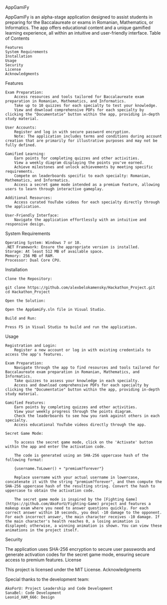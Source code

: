 AppGamiFy

AppGamiFy is an alpha-stage application designed to assist students in preparing for the Baccalaureate or exams in Romanian, Mathematics, or Informatics. The app offers educational content and a unique gamified learning experience, all within an intuitive and user-friendly interface.
Table of Contents

    Features
    System Requirements
    Installation
    Usage
    Security
    License
    Acknowledgments

Features

    Exam Preparation:
        Access resources and tools tailored for Baccalaureate exam preparation in Romanian, Mathematics, and Informatics.
        Take up to 10 quizzes for each specialty to test your knowledge.
        View and download comprehensive PDFs for each specialty by clicking the "Documentatie" button within the app, providing in-depth study material.

    User Accounts:
        Register and log in with secure password encryption.
        Note: The application includes terms and conditions during account creation that are primarily for illustrative purposes and may not be fully defined.

    Gamified Learning:
        Earn points for completing quizzes and other activities.
        View a weekly diagram displaying the points you've earned.
        Achieve milestones and unlock achievements by meeting specific requirements.
        Compete on leaderboards specific to each specialty: Romanian, Mathematics, and Informatics.
        Access a secret game mode intended as a premium feature, allowing users to learn through interactive gameplay.

    Additional Resources:
        Access curated YouTube videos for each specialty directly through the application.

    User-Friendly Interface:
        Navigate the application effortlessly with an intuitive and responsive design.

System Requirements

    Operating System: Windows 7 or 10.
    .NET Framework: Ensure the appropriate version is installed.
    Storage: At least 512 MB of available space.
    Memory: 256 MB of RAM.
    Processor: Dual Core CPU.

Installation

    Clone the Repository:

    git clone https://github.com/alexbelokamensky/Hackathon_Project.git
    cd Hackathon_Project

    Open the Solution:

    Open the AppGamiFy.sln file in Visual Studio.

    Build and Run:

    Press F5 in Visual Studio to build and run the application.

Usage

    Registration and Login:
        Register a new account or log in with existing credentials to access the app's features.

    Exam Preparation:
        Navigate through the app to find resources and tools tailored for Baccalaureate exam preparation in Romanian, Mathematics, and Informatics.
        Take quizzes to assess your knowledge in each specialty.
        Access and download comprehensive PDFs for each specialty by clicking the "Documentatie" button within the app, providing in-depth study material.

    Gamified Features:
        Earn points by completing quizzes and other activities.
        View your weekly progress through the points diagram.
        Check the leaderboards to see how you rank against others in each specialty.
        Access educational YouTube videos directly through the app.

    Secret Game Mode:

        To access the secret game mode, click on the 'Activate' button within the app and enter the activation code.

        The code is generated using an SHA-256 uppercase hash of the following format:

        {username.ToLower() + "premium?forever"}

        Replace username with your actual username in lowercase, concatenate it with the string "premium?forever", and then compute the SHA-256 uppercase hash of the resulting string. Convert the hash to uppercase to obtain the activation code.

        The secret game mode is inspired by the [Fighting Game](https://github.com/AkoForU/Fighting-Game) project and features a makeup exam where you need to answer questions quickly. For each correct answer within 10 seconds, you deal -10 damage to the opponent. For each incorrect answer, the main character receives -10 damage. If the main character's health reaches 0, a losing animation is displayed; otherwise, a winning animation is shown. You can view these animations in the project itself.

Security

The application uses SHA-256 encryption to secure user passwords and generate activation codes for the secret game mode, ensuring secure access to premium features.
License

This project is licensed under the MIT License.
Acknowledgments

Special thanks to the development team:

    AkoForU: Project Leadership and Code Development
    SanaBel: Code Development
    Leonid_XAM_666: Design
